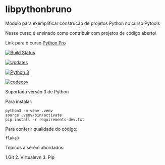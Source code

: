 # libpythonbruno

Módulo para exemplificar construção de projetos Python no curso Pytools

Nesse curso é ensinado como contribuir com projetos de código aberto\

Link para o curso [Python Pro](https://www.python.pro.br) 

[![Build Status](https://app.travis-ci.com/brunoccalmeida/libpythonbruno.svg?branch=master)](https://app.travis-ci.com/brunoccalmeida/libpythonbruno)

[![Updates](https://pyup.io/repos/github/brunoccalmeida/libpythonbruno/shield.svg)](https://pyup.io/repos/github/brunoccalmeida/libpythonbruno/)

[![Python 3](https://pyup.io/repos/github/brunoccalmeida/libpythonbruno/python-3-shield.svg)](https://pyup.io/repos/github/brunoccalmeida/libpythonbruno/)

[![codecov](https://codecov.io/gh/brunoccalmeida/libpythonbruno/branch/master/graph/badge.svg?token=EV05WJ5MWL)](https://codecov.io/gh/brunoccalmeida/libpythonbruno)

Suportada versão 3 de Python

Para instalar:

```console
python3 -m venv .venv
source .venv/bin/activate
pip install -r requirements-dev.txt
```

Para conferir qualidade do código:

```console
flake8
```

Tópicos a serem abordados:

1.Git
2. Virtualevn
3. Pip

